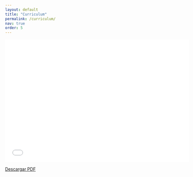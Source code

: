 ```yaml
---
layout: default
title: "Curriculum"
permalink: /curriculum/
nav: true
order: 5
---
```


<!-- Visualizar el PDF -->
<embed src="/assets/files/cv.pdf" type="application/pdf" width="600" height="400">
<!-- O usar un iframe -->
<!-- <iframe src="ruta-al-archivo.pdf" width="600" height="400"></iframe> -->
<!-- Enlace para descargar el PDF -->
<p><a href="/assets/files/cv.pdf" download="javiersainzcv.pdf">Descargar PDF</a></p>
